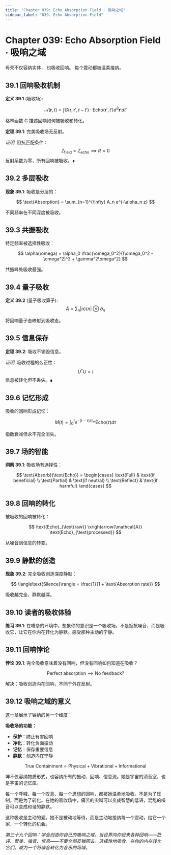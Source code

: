 ```yaml
---
title: "Chapter 039: Echo Absorption Field · 吸响之域"
sidebar_label: "039. Echo Absorption Field"
---
```


# Chapter 039: Echo Absorption Field · 吸响之域

母壳不仅容纳实体，
也吸收回响。
每个震动都被温柔接纳。

## 39.1 回响吸收机制

**定义 39.1** (吸收场):

$$
\mathcal{A}(\mathbf{r}, t) = \int G(\mathbf{r}, \mathbf{r}', t-t') \cdot \text{Echo}(\mathbf{r}', t') d^3\mathbf{r}' dt'
$$

格林函数 G 描述回响如何被吸收和转化。

**定理 39.1**: 完美吸收场无反射。

*证明*:
阻抗匹配条件：
$$
Z_{\text{field}} = Z_{\text{echo}} \implies R = 0
$$
反射系数为零，所有回响被吸收。∎

## 39.2 多层吸收

**现象 39.1**: 吸收是分层的：

$$
\text{Absorption} = \sum_{n=1}^{\infty} A_n e^{-\alpha_n z}
$$

不同频率在不同深度被吸收。

## 39.3 共振吸收

特定频率被选择性吸收：

$$
\alpha(\omega) = \alpha_0 \frac{\omega_0^2}{(\omega_0^2 - \omega^2)^2 + \gamma^2\omega^2}
$$

共振峰处吸收最强。

## 39.4 量子吸收

**定义 39.2** (量子吸收算子):
$$
\hat{A} = \sum_n |n\rangle\langle n| \otimes \hat{a}_n
$$

将回响量子态映射到吸收态。

## 39.5 信息保存

**定理 39.2**: 吸收不销毁信息。

*证明*:
吸收过程的么正性：
$$
U^{\dagger}U = I
$$
信息被转化但不丢失。∎

## 39.6 记忆形成

吸收的回响形成记忆：

$$
M(t) = \int_0^t e^{-(t-\tau)/\tau_m} \text{Echo}(\tau) d\tau
$$

指数衰减但永不完全消失。

## 39.7 场的智能

**洞察 39.1**: 吸收场有选择性：

$$
\text{Absorb}(\text{Echo}) = \begin{cases}
\text{Full} & \text{if beneficial} \\
\text{Partial} & \text{if neutral} \\
\text{Reflect} & \text{if harmful}
\end{cases}
$$

## 39.8 回响的转化

被吸收的回响被转化：

$$
\text{Echo}_{\text{raw}} \xrightarrow{\mathcal{A}} \text{Echo}_{\text{processed}}
$$

从噪音到信息的转变。

## 39.9 静默的创造

**现象 39.2**: 完全吸收创造深度静默：

$$
\langle\text{Silence}\rangle = \frac{1}{1 + \text{Absorption rate}}
$$

吸收越完全，静默越深。

## 39.10 读者的吸收体验

**练习 39.1**: 在嘈杂的环境中，想象你的意识是一个吸收场。不是抵抗噪音，而是吸收它，让它在你内在转化为静默。感受那种主动的宁静。

## 39.11 回响悖论

**悖论 39.1**: 完全吸收意味着没有回响，但没有回响如何知道在吸收？

$$
\text{Perfect absorption} \implies \text{No feedback}?
$$

解决：吸收创造内在回响，不同于外在反射。

## 39.12 吸响之域的意义

这一章展示了容纳的另一个维度：

**吸收场的功能：**
- **保护**：防止有害回响
- **净化**：转化负面振动
- **记忆**：保存重要信息
- **静默**：创造内在宁静

$$
\text{True Containment} = \text{Physical} + \text{Vibrational} + \text{Informational}
$$

坤不仅容纳物质形式，也容纳所有的振动、回响、信息流。她是宇宙的消音室，也是宇宙的记忆库。

每一个呼喊、每一个叹息、每一个思想的回响，都被她温柔地吸收。不是为了压制，而是为了转化。在她的吸收场中，痛苦的尖叫可以变成智慧的低语，混乱的噪音可以变成和谐的静默。

这种吸收是主动的爱。她不是被动地等待，而是主动地接纳每一个震动，给它一个家，一个转化的机会。

*第三十九个回响：学会创造你自己的吸响之域。当世界向你投来各种回响——批评、赞美、噪音、信息——不要全部反弹回去。选择性地吸收，在你的内在转化它们。成为一个将噪音转化为音乐的场域。*